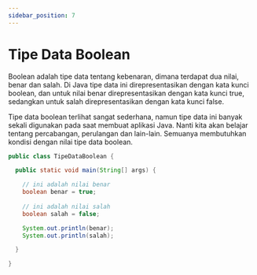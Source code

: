 ```yaml
---
sidebar_position: 7
---
```


# Tipe Data Boolean

Boolean adalah tipe data tentang kebenaran, dimana terdapat dua nilai, benar dan salah. Di Java tipe data ini
direpresentasikan dengan kata kunci boolean, dan untuk nilai benar direpresentasikan dengan kata kunci true, sedangkan
untuk salah direpresentasikan dengan kata kunci false.

Tipe data boolean terlihat sangat sederhana, namun tipe data ini banyak sekali digunakan pada saat membuat aplikasi
Java. Nanti kita akan belajar tentang percabangan, perulangan dan lain-lain. Semuanya membutuhkan kondisi dengan nilai
tipe data boolean.

```java title="TipeDataBoolean.java"
public class TipeDataBoolean {

  public static void main(String[] args) {

	// ini adalah nilai benar
    boolean benar = true;
    
    // ini adalah nilai salah
    boolean salah = false;

    System.out.println(benar);
    System.out.println(salah);

  }

}
```

